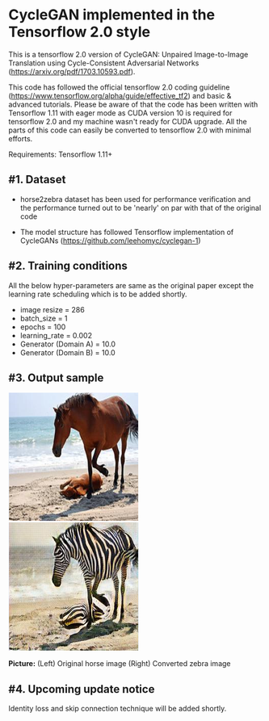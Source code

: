 # CycleGAN implemented in the Tensorflow 2.0 style 

This is a tensorflow 2.0 version of CycleGAN: Unpaired Image-to-Image Translation using Cycle-Consistent Adversarial Networks
(https://arxiv.org/pdf/1703.10593.pdf).  

This code has followed the official tensorflow 2.0 coding guideline (https://www.tensorflow.org/alpha/guide/effective_tf2) and basic & advanced tutorials. Please be aware of that the code has been written with Tensorflow 1.11 with eager mode as CUDA version 10 is required for tensorflow 2.0 and my machine wasn't ready for CUDA upgrade. All the parts of this code can easily be converted to tensorflow 2.0 with minimal efforts.  

Requirements: Tensorflow 1.11+

#1. Dataset
-----------------------
 - horse2zebra dataset has been used for performance verification and the performance turned out to be 'nearly' on par with that of the original code  

 - The model structure has followed Tensorflow implementation of CycleGANs (https://github.com/leehomyc/cyclegan-1) 
  
#2. Training conditions 
--------------------------------------
 All the below hyper-parameters are same as the original paper except the learning rate scheduling which is to be added shortly.
 - image resize = 286
 - batch_size = 1
 - epochs = 100
 - learning_rate = 0.002 
 - Generator (Domain A) = 10.0
 - Generator (Domain B) = 10.0
   
#3. Output sample
----------------------------------------


![Representative image](https://github.com/jis478/Tensorflow/blob/master/TF2.0/CycleGAN/imgs/horse.PNG)<br>![Representative image](https://github.com/jis478/Tensorflow/blob/master/TF2.0/CycleGAN/imgs/zebra.PNG)<br>

**Picture:** (Left) Original horse image (Right) Converted zebra image 

#4. Upcoming update notice
-----------------------------------------
Identity loss and skip connection technique will be added shortly.
